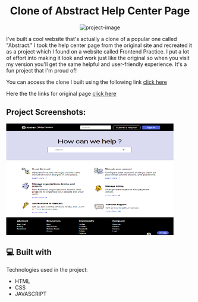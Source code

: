 <h1 align="center" id="title">Clone of Abstract Help Center Page</h1>

<p align="center"><img src="https://socialify.git.ci/voidrak/Abstract-Clone/image?language=1&amp;name=1&amp;owner=1&amp;theme=Light" alt="project-image"></p>

<p id="description">I've built a cool website that's actually a clone of a popular one called "Abstract." I took the help center page from the original site and recreated it as a project which I found on a website called Frontend Practice. I put a lot of effort into making it look and work just like the original so when you visit my version you'll get the same helpful and user-friendly experience. It's a fun project that I'm proud of!</p>

<p> You can access the clone I built using the following link <a href="https://abstract-clone-woad.vercel.app/" target="_blank" rel="noopener noreferrer">click here </a></P>
<p>Here the the links for original page <a href="https://help.abstract.com/hc/en-us#h5o-7" target="_blank" rel="noopener noreferrer">click here</a></P>


<h2>Project Screenshots:</h2>

<img src="img\Screenshot 2023-08-30 194249.png" alt="project-screenshot" width="450px" height="300px/">

  
  
<h2>💻 Built with</h2>

Technologies used in the project:

*   HTML
*   CSS
*   JAVASCRIPT
